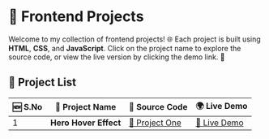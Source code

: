 # 🚀 Frontend Projects

Welcome to my collection of frontend projects! 🌐 Each project is built using **HTML**, **CSS**, and **JavaScript**. Click on the project name to explore the source code, or view the live version by clicking the demo link. 🎉

## 📁 Project List

| 🆕 S.No | 📌 Project Name       | 📂 Source Code                                           | 🌍 Live Demo                                  |
|--------|-----------------------|----------------------------------------------------------|----------------------------------------------|
| 1      | **Hero Hover Effect**        | [🔗 Project One](https://github.com/theravirai/frontend-works/tree/main/hero-hover-effect)                          | [🚀 Live Demo](https://theravirai.github.io/frontend-works/hero-hover-effect/) |
